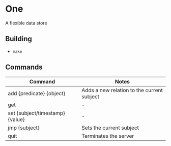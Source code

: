 # One

A flexible data store

## Building

- `make`

## Commands

Command|Notes
-|-
add {predicate} {object}|Adds a new relation to the current subject
get|-|Gets the current subject
set {subject/timestamp} {value}|-|Updates the current entitys subject or timestamp
jmp {subject}|Sets the current subject
quit|Terminates the server